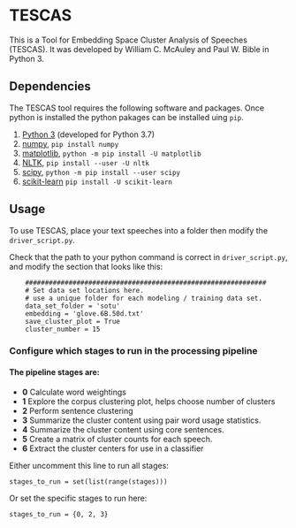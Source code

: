 # TESCAS
This is a Tool for Embedding Space Cluster Analysis of Speeches (TESCAS). It was developed by William C. McAuley and Paul W. Bible in Python 3.

## Dependencies
The TESCAS tool requires the following software and packages. Once python is installed the python pakages can be installed uing `pip`.

1) [Python 3](https://www.python.org/) (developed for Python 3.7)
2) [numpy](https://numpy.org/), `pip install numpy`
3) [matplotlib](https://matplotlib.org//), `python -m pip install -U matplotlib`
4) [NLTK](https://www.nltk.org/), `pip install --user -U nltk`
5) [scipy](https://www.scipy.org/), `python -m pip install --user scipy`
6) [scikit-learn](https://scikit-learn.org/stable/index.html) `pip install -U scikit-learn`

## Usage
To use TESCAS, place your text speeches into a folder then modify the `driver_script.py`.

Check that the path to your python command is correct in `driver_script.py`, and modify the section that looks like this:

```
    #############################################################
    # Set data set locations here.
    # use a unique folder for each modeling / training data set.
    data_set_folder = 'sotu'
    embedding = 'glove.6B.50d.txt'
    save_cluster_plot = True
    cluster_number = 15
```

### Configure which stages to run in the processing pipeline

#### The pipeline stages are:
* **0** Calculate word weightings
* **1** Explore the corpus clustering plot, helps choose number of clusters
* **2** Perform sentence clustering
* **3** Summarize the cluster content using pair word usage statistics.
* **4** Summarize the cluster content using core sentences.
* **5** Create a matrix of cluster counts for each speech.
* **6** Extract the cluster centers for use in a classifier

Either uncomment this line to run all stages:
```
stages_to_run = set(list(range(stages)))
```
Or set the specific stages to run here:
```
stages_to_run = {0, 2, 3}
```

